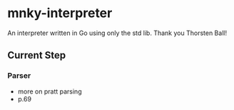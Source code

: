 # mnky-interpreter

An interpreter written in Go using only the std lib. Thank you Thorsten Ball!

## Current Step

### Parser

- more on pratt parsing
- p.69

<!-- ```bash
  lexer.go
``` -->
